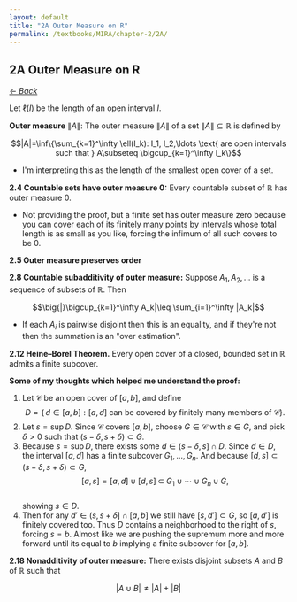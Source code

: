```yaml
---
layout: default
title: "2A Outer Measure on R"
permalink: /textbooks/MIRA/chapter-2/2A/
---
```


## 2A Outer Measure on R

*[← Back](/textbooks/MIRA/chapter-2/)*

Let $\ell(I)$ be the length of an open interval $I$.

**Outer measure** $\|A\|$: The outer measure $\|A\|$ of a set $\|A\|\subseteq \mathbb{R}$ is defined by

$$|A|=\inf\{\sum_{k=1}^\infty \ell(I_k): I_1, I_2,\ldots \text{ are open intervals such that } A\subseteq \bigcup_{k=1}^\infty I_k\}$$

- I'm interpreting this as the length of the smallest open cover of a set.

**2.4 Countable sets have outer measure 0:** Every countable subset of $\mathbb{R}$ has outer measure 0. 

- Not providing the proof, but a finite set has outer measure zero because you can cover each of its finitely many points by intervals whose total length is as small as you like, forcing the infimum of all such covers to be 0.

**2.5 Outer measure preserves order**

**2.8 Countable subadditivity of outer measure:** Suppose $A_1,A_2,\ldots$ is a sequence of subsets of $\mathbb{R}$. Then

$$\big{|}\bigcup_{k=1}^\infty A_k|\leq \sum_{i=1}^\infty |A_k|$$

- If each $A_i$ is pairwise disjoint then this is an equality, and if they're not then the summation is an "over estimation".	

**2.12 Heine–Borel Theorem.** Every open cover of a closed, bounded set in $\mathbb{R}$ admits a finite subcover.

**Some of my thoughts which helped me understand the proof:**
1. Let $\mathcal C$ be an open cover of $[a,b]$, and define  
   $$D = \{\,d\in[a,b]: [a,d]\text{ can be covered by finitely many members of }\mathcal C\}.$$
2. Let $s=\sup D$.  Since $\mathcal{C}$ covers $[a,b]$, choose $G\in\mathcal C$ with $s\in G$, and pick $\delta>0$ such that $(s-\delta,s+\delta)\subset G$.
3. Because $s=\sup D$, there exists some $d\in(s-\delta,s]\cap D$.  Since $d\in D$, the interval $[a,d]$ has a finite subcover $G_1,\dots,G_n$.  And because $[d,s]\subset(s-\delta,s+\delta)\subset G$,  
   $$[a,s] = [a,d]\cup[d,s] \;\subset\; G_1\cup\cdots\cup G_n\cup G,$$  
   showing $s\in D$.
4. Then for any $d'\in(s,s+\delta]\cap[a,b]$ we still have $[s,d']\subset G$, so $[a,d']$ is finitely covered too.  Thus $D$ contains a neighborhood to the right of $s$, forcing $s=b$. Almost like we are pushing the supremum more and more forward until its equal to $b$ implying a finite subcover for $[a,b]$.

**2.18 Nonadditivity of outer measure:** There exists disjoint subsets $A$ and $B$ of $\mathbb{R}$ such that 

$$|A\cup B|\neq |A|+|B|$$